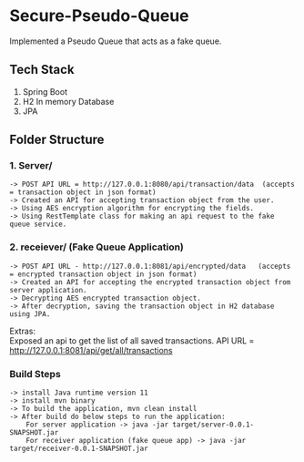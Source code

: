# Secure-Pseudo-Queue
Implemented a Pseudo Queue that acts as a fake queue.

## Tech Stack
1. Spring Boot
2. H2 In memory Database
3. JPA

## Folder Structure
### 1. Server/  
    -> POST API URL = http://127.0.0.1:8080/api/transaction/data  (accepts = transaction object in json format) 
    -> Created an API for accepting transaction object from the user. 
    -> Using AES encryption algorithm for encrypting the fields. 
    -> Using RestTemplate class for making an api request to the fake queue service. 

### 2. receiever/ (Fake Queue Application) <br />
    -> POST API URL - http://127.0.0.1:8081/api/encrypted/data   (accepts = encrypted transaction object in json format) 
    -> Created an API for accepting the encrypted transaction object from server application. 
    -> Decrypting AES encrypted transaction object. 
    -> After decryption, saving the transaction object in H2 database using JPA. 
   
Extras: <br />
Exposed an api to get the list of all saved transactions. 
API URL = http://127.0.0.1:8081/api/get/all/transactions


### Build Steps
    -> install Java runtime version 11
    -> install mvn binary
    -> To build the application, mvn clean install
    -> After build do below steps to run the application:
        For server application -> java -jar target/server-0.0.1-SNAPSHOT.jar
        For receiver application (fake queue app) -> java -jar target/receiver-0.0.1-SNAPSHOT.jar
        
